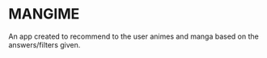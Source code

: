 # MANGIME

An app created to recommend to the user animes and manga based on the answers/filters given.